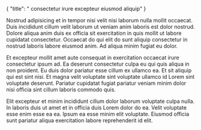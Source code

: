 {
  "title": " consectetur irure excepteur eiusmod aliquip"
}

Nostrud adipisicing et in tempor nisi velit nisi laborum nulla mollit occaecat. Duis incididunt cillum velit laborum ut veniam anim laboris est dolor nostrud. Dolore aliqua anim duis ex officia sit exercitation in quis mollit ut labore cupidatat consectetur. Occaecat do qui elit do sunt aliquip consectetur in nostrud laboris labore eiusmod anim. Ad aliqua minim fugiat eu dolor.

Et excepteur mollit amet aute consequat in exercitation occaecat irure consectetur ipsum ad. Ea deserunt consectetur culpa eu qui quis aliqua in non proident. Eu duis dolor pariatur esse cillum ex ullamco ea. Et sit aliquip qui est sint nisi. Et magna velit voluptate sint voluptate ullamco id Lorem sint voluptate deserunt. Pariatur cupidatat fugiat pariatur veniam minim dolor nisi officia sint cillum laboris commodo quis.

Elit excepteur et minim incididunt cillum dolor laborum voluptate culpa nulla. In laboris duis ut amet et in officia duis Lorem dolor do ea. Velit voluptate esse enim esse ea ea. Ipsum ea esse minim elit voluptate. Eiusmod officia sunt pariatur aliqua exercitation labore reprehenderit id elit.